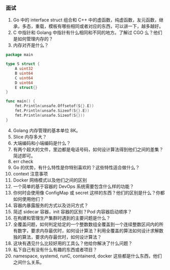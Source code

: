 ### 面试

1. Go 中的 interface struct 组合和 C++ 中的虚函数，纯虚函数，友元函数，继承，多态，重载，模板有哪些相同或者对应的东西，可以讲一下，越多越好。
2. C 中指针和 Golang 中指针有什么相同和不同的地方。了解过 CGO 么？他们是如何管理内存的？
3. 内存对齐是什么？

``` go
package main

type S struct {
	A uint32
	B uint64
	C uint64
	D uint64
	E struct{}
}

func main() {
	fmt.Println(unsafe.Offsetof(S{}.E))
	fmt.Println(unsafe.Sizeof(S{}.E))
	fmt.Println(unsafe.Sizeof(S{}))
}
```

4. Golang 内存管理的基本单位 8K。
5. Slice 内存多大？
6. 大端编码和小端编码是什么？
7. 有两个超大的文件，里边都是电话号码，如何设计算法得到他们之间的差集？简述即可。
8. err check
9. Go 的优势，有什么特性是你特别喜欢的？这些特性适合做什么？
10. context 注意事项
11. Docker 网络模式以及他们之间的区别
12. 一个简单的基于容器的 DevOps 系统需要包含什么样的功能？
13. 你何时会使用像 ConfigMap 或 secret 这样的东西？他们的区别是什么？你都如何使用他们？
14. 容器内暴露服务的方式以及访问方式？
15. 简述 sidecar 容器，init 容器的区别？Pod 内容器启动顺序？
16. 在构建和管理生产集群时遇到的主要问题是什么？
17. 全覆盖问题，如何判定给定的一个整数数组全覆盖到一个连续整数区间内的所有数字，要求内存最优时，如何设计算法？利用全覆盖的算法如何设计求解数独的算法，要求内存最优时，如何设计算法？
18. 这块有遇见什么比较好用的工具么？他给你解决了什么问题？
19. 私下自己有没有什么有趣的东西或者项目？
20. namespace, systemd, runC, containerd, docker 这些都是什么东西，他们之间什么关系。

